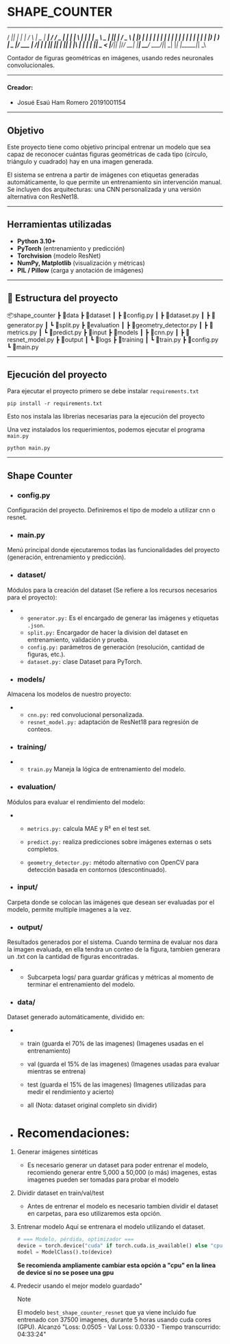 # SHAPE_COUNTER
 ____  _   _    _    ____  _____    ____ ___  _   _ _   _ _____ _____ ____  
/ ___|| | | |  / \  |  _ \| ____|  / ___/ _ \| | | | \ | |_   _| ____|  _ \ 
\___ \| |_| | / _ \ | |_) |  _|   | |  | | | | | | |  \| | | | |  _| | |_) |
 ___) |  _  |/ ___ \|  __/| |___  | |__| |_| | |_| | |\  | | | | |___|  _ < 
|____/|_| |_/_/   \_\_|   |_____|  \____\___/ \___/|_| \_| |_| |_____|_| \_\

                                                                            

Contador de figuras geométricas en imágenes, usando redes neuronales convolucionales.

___
#### Creador: 
- Josué Esaú Ham Romero             20191001154 
___
## Objetivo

Este proyecto tiene como objetivo principal entrenar un modelo que sea capaz de reconocer cuántas figuras geométricas de cada tipo (círculo, triángulo y cuadrado) hay en una imagen generada.

El sistema se entrena a partir de imágenes con etiquetas generadas automáticamente, lo que permite un entrenamiento sin intervención manual. Se incluyen dos arquitecturas: una CNN personalizada y una versión alternativa con ResNet18.

___

## Herramientas utilizadas

- **Python 3.10+**
- **PyTorch** (entrenamiento y predicción)
- **Torchvision** (modelo ResNet)
- **NumPy, Matplotlib** (visualización y métricas)
- **PIL / Pillow** (carga y anotación de imágenes)

---

## 📁 Estructura del proyecto

📦shape_counter
 ┣ 📂data
 ┣ 📂dataset
 ┃ ┣ 📜config.py
 ┃ ┣ 📜dataset.py
 ┃ ┣ 📜generator.py
 ┃ ┗ 📜split.py
 ┣ 📂evaluation
 ┃ ┣ 📜geometry_detector.py
 ┃ ┣ 📜metrics.py
 ┃ ┗ 📜predict.py
 ┣ 📂input
 ┣ 📂models
 ┃ ┣ 📜cnn.py
 ┃ ┣ 📜resnet_model.py
 ┣ 📂output
 ┃ ┗ 📂logs
 ┣ 📂training
 ┃ ┗ 📜train.py
 ┣ 📜config.py
 ┗ 📜main.py

___

 ## Ejecución del proyecto

Para ejecutar el proyecto primero se debe instalar `requirements.txt`

`pip install -r requirements.txt`

Esto nos instala las librerias necesarias para la ejecución del proyecto

Una vez instalados los requerimientos, podemos ejecutar el programa `main.py`

`python main.py`


___

 ## Shape Counter

- ### config.py
Configuración del proyecto. Definiremos el tipo de modelo a utilizar cnn o resnet.

- ### main.py
Menú principal donde ejecutaremos todas las funcionalidades del proyecto (generación, entrenamiento y predicción).

- ### dataset/
Módulos para la creación del dataset (Se refiere a los recursos necesarios para el proyecto):

-
    -   `generator.py:` Es el encargado de generar las imágenes y etiquetas `.json`.
    -   `split.py:` Encargador de hacer la division del dataset en entrenamiento, validación y prueba.
    -   `config.py:` parámetros de generación (resolución, cantidad de figuras, etc.).
    -   `dataset.py:` clase Dataset para PyTorch.

- ### models/
Almacena los modelos de nuestro proyecto:

-
    -   `cnn.py:` red convolucional personalizada.
    -   `resnet_model.py:` adaptación de ResNet18 para regresión de conteos.

- ### training/
- - `train.py` Maneja la lógica de entrenamiento del modelo.

- ### evaluation/
Módulos para evaluar el rendimiento del modelo:

-
   -  `metrics.py:` calcula MAE y R² en el test set.

   -  `predict.py:` realiza predicciones sobre imágenes externas o sets completos.

   -  `geometry_detector.py:` método alternativo con OpenCV para detección basada en contornos (descontinuado).

- ### input/
Carpeta donde se colocan las imágenes que desean ser evaluadas por el modelo, permite multiple imagenes a la vez.

- ### output/
Resultados generados por el sistema. Cuando termina de evaluar nos dara la imagen evaluada, en ella tendra un conteo de la figura, tambien generara un .txt con la cantidad de figuras encontradas.

 - - Subcarpeta logs/ para guardar gráficas y métricas al momento de terminar el entrenamiento del modelo.

- ### data/
Dataset generado automáticamente, dividido en:

-
  - train (guarda el 70% de las imagenes) (Imagenes usadas en el entrenamiento)

  - val (guarda el 15% de las imagenes) (Imagenes usadas para evaluar mientras se entrena)

  - test (guarda el 15% de las imagenes) (Imagenes utilizadas para medir el rendimiento y acierto)

  - all (Nota: dataset original completo sin dividir)


- # Recomendaciones:

1. Generar imágenes sintéticas
   - Es necesario generar un dataset para poder entrenar el modelo, recomiendo generar entre 5,000 a 50,000 (o más) imagenes, estas imagenes pueden ser tomadas para probar el modelo 
  
2. Dividir dataset en train/val/test
   - Antes de entrenar el modelo es necesario tambien dividir el dataset en carpetas, para eso utilizaremos esta opción.

3. Entrenar modelo
   Aquí se entrenara el modelo utilizando el dataset.
    ```python
    # === Modelo, pérdida, optimizador ===
    device = torch.device("cuda" if torch.cuda.is_available() else "cpu")
    model = ModelClass().to(device)
    ```

    **Se recomienda ampliamente cambiar esta opción a "cpu" en la linea de device si no se posee una gpu**

4. Predecir usando el mejor modelo guardado"

   >[!NOTE]
   >
   >El modelo `best_shape_counter_resnet` que ya viene incluido fue entrenado con 37500 imagenes, durante 5 horas usando cuda cores (GPU).
   >Alcanzó "Loss: 0.0505 - Val Loss: 0.0330 - Tiempo transcurrido: 04:33:24"
